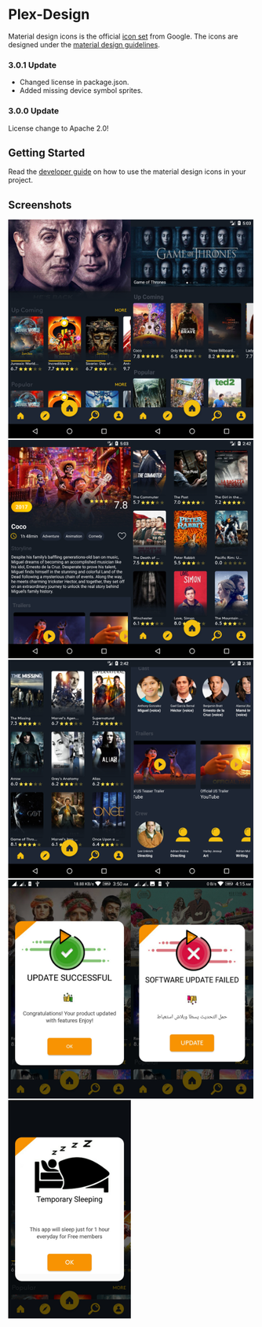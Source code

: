 Plex-Design
======================

Material design icons is the official [icon set](https://www.google.com/design/spec/style/icons.html#icons-system-icons) from Google.  The icons are designed under the [material design guidelines](https://material.io/guidelines/).

### 3.0.1 Update

* Changed license in package.json.
* Added missing device symbol sprites.

### 3.0.0 Update

License change to Apache 2.0!

## Getting Started

Read the [developer guide](https://google.github.io/material-design-icons/) on how to use the material design icons in your project.

## Screenshots

<img src="./device.png" width="250"><img src="./device-2018-03-01-170340.png" width="250"><img src="./device-2018-03-01-170358.png" width="250"><img src="./device-2018-03-12-024225.png" width="250"><img src="./device-2018-03-12-024251.png" width="250"><img src="./device-2018-03-12-023849.png" width="250"><img src="./30652486_1679086142173039_3874851981860274176_n.jpg" width="250"><img src="./30623738_1679086555506331_7054340864348258304_n.jpg" width="250"><img src="./30652486_1679086142173039_3874851981860274176_n3.jpeg" width="250">

